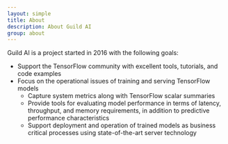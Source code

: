 ```yaml
---
layout: simple
title: About
description: About Guild AI
group: about
---
```


Guild AI is a project started in 2016 with the following goals:

- Support the TensorFlow community with excellent tools, tutorials,
  and code examples
- Focus on the operational issues of training and serving TensorFlow
  models
  - Capture system metrics along with TensorFlow scalar summaries
  - Provide tools for evaluating model performance in terms of
    latency, throughput, and memory requirements, in addition to
    predictive performance characteristics
  - Support deployment and operation of trained models as business
    critical processes using state-of-the-art server technology
